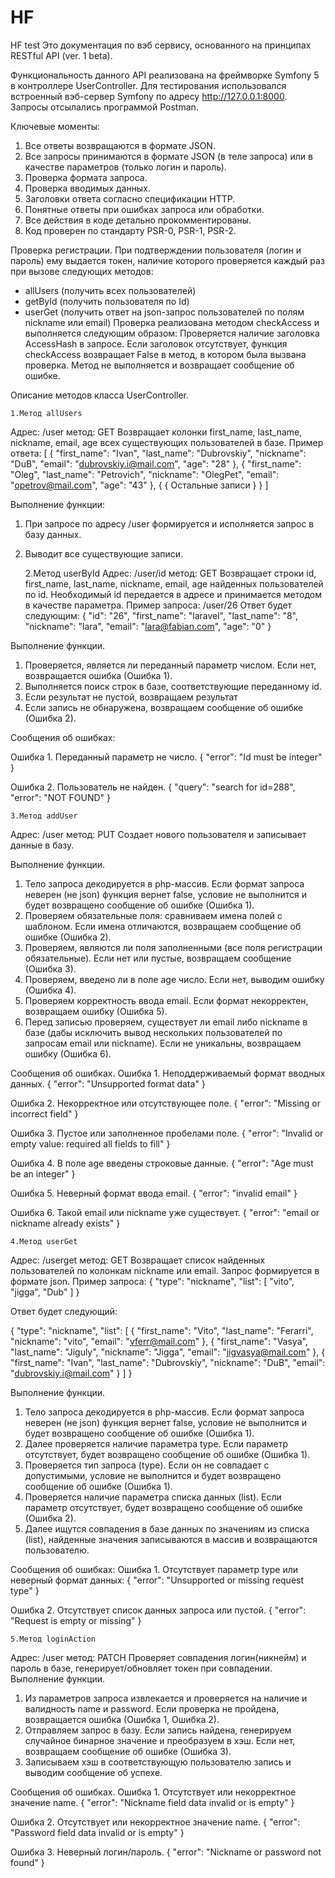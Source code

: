 # HF
HF test
Это документация по вэб сервису, основанного на принципах RESTful API (ver. 1 beta).

Функциональность данного API реализована на фреймворке Symfony 5 в контроллере UserController. Для тестирования использовался встроенный вэб-сервер Symfony по адресу http://127.0.0.1:8000. Запросы отсылались программой Postman.

Ключевые моменты:
1.	Все ответы возвращаются в формате JSON.
2.	Все запросы принимаются в формате JSON (в теле запроса) или в качестве параметров (только логин и пароль).
3.	Проверка формата запроса.
4.	Проверка вводимых данных.
5.	Заголовки ответа согласно спецификации HTTP.
6.	Понятные ответы при ошибках запроса или обработки.
7.	Все действия в коде детально прокомментированы.
8.	Код проверен по стандарту PSR-0, PSR-1, PSR-2.

Проверка регистрации. 
При подтверждении пользователя (логин и пароль) ему выдается токен, наличие которого проверяется каждый раз при вызове следующих методов:
- allUsers (получить всех пользователей)
- getById (получить пользователя по Id)
- userGet (получить ответ на json-запрос пользователей по полям nickname или email)
Проверка реализована методом checkAccess и выполняется следующим образом:
Проверяется наличие заголовка AccessHash в запросе. Если заголовок отсутствует, функция  checkAccess возвращает False в метод, в котором была вызвана проверка. Метод не выполняется и возвращает сообщение об ошибке. 

Описание методов класса UserController.

    1.Метод allUsers
Адрес: /user метод: GET
Возвращает колонки first_name, last_name, nickname, email, age всех существующих пользователей в базе.
Пример ответа:
[
    {
        "first_name": "Ivan",
        "last_name": "Dubrovskiy",
        "nickname": "DuB",
        "email": "dubrovskiy.i@mail.com",
        "age": "28"
    },
    {
        "first_name": "Oleg",
        "last_name": "Petrovich",
        "nickname": "OlegPet",
        "email": "opetrov@mail.com",
        "age": "43"
    },
    {
	{ Остальные записи }
    }
]

Выполнение функции:
1.	При запросе по адресу /user формируется и исполняется запрос в базу данных.
2.	Выводит все существующие записи.

    2.Метод userById
Адрес: /user/id метод: GET
Возвращает строки id, first_name, last_name, nickname, email, age найденных пользователей по id.
Необходимый id передается в адресе и принимается методом в качестве параметра. Пример запроса:
/user/26
Ответ будет следующим:
{
    "id": "26",
    "first_name": "laravel",
    "last_name": "8",
    "nickname": "lara",
    "email": "lara@fabian.com",
    "age": "0"
}

Выполнение функции.
1.	Проверяется, является ли переданный параметр числом. Если нет, возвращается ошибка (Ошибка 1).
2.	Выполняется поиск строк в базе, соответствующие переданному id. 
3.	Если результат не пустой, возвращаем результат
4.	Если запись не обнаружена, возвращаем сообщение об ошибке (Ошибка 2).  

Сообщения об ошибках:

Ошибка 1. Переданный параметр не число.
{
    "error": "Id must be integer"
}

Ошибка 2. Пользователь не найден.
{
    "query": "search for id=288",
    "error": "NOT FOUND"
}

    3.Метод addUser
Адрес: /user метод: PUT
Создает нового пользователя и записывает данные в базу.

Выполнение функции.
1.	Тело запроса декодируется в php-массив. Если формат запроса неверен (не json) функция вернет false,  условие не выполнится и будет возвращено сообщение об ошибке (Ошибка 1).
2.	Проверяем обязательные поля: сравниваем имена полей с шаблоном. Если имена отличаются, возвращаем сообщение об ошибке (Ошибка 2).
3.	Проверяем, являются ли поля заполненными (все поля регистрации обязательные). Если нет или пустые, возвращаем сообщение (Ошибка 3).
4.	Проверяем, введено ли в поле age число. Если нет, выводим ошибку (Ошибка 4).
5.	Проверяем корректность ввода email. Если формат некорректен, возвращаем ошибку (Ошибка 5).
6.	Перед записью проверяем, существует ли email либо nickname в базе (дабы исключить вывод нескольких пользователей по запросам email или nickname). Если не уникальны, возвращаем ошибку (Ошибка 6).

Сообщения об ошибках.
Ошибка 1. Неподдерживаемый формат вводных данных.
{
    "error": "Unsupported format data"
}

Ошибка 2. Некорректное или отсутствующее поле.
{
    "error": "Missing or incorrect field"
}
 
Ошибка 3. Пустое или заполненное пробелами поле.
{
    "error": "Invalid or empty value: required all fields to fill"
}

Ошибка 4. В поле age введены строковые данные.
{
    "error": "Age must be an integer"
}

Ошибка 5. Неверный формат ввода email.
{
    "error": "invalid email"
}

Ошибка 6. Такой email или nickname уже существует.
{
    "error": "email or nickname already exists"
}


    4.Метод userGet
Адрес: /userget метод: GET
Возвращает список найденных пользователей по колонкам nickname или email.
Запрос формируется в формате json. Пример запроса:
{
    "type": "nickname",
    "list": [
        "vito",
        "jigga",
        "Dub"
    ]
}

Ответ будет следующий:

{
    "type": "nickname",
    "list": [
        {
            "first_name": "Vito",
            "last_name": "Ferarri",
            "nickname": "vito",
            "email": "vferr@mail.com"
        },
        {
            "first_name": "Vasya",
            "last_name": "Jiguly",
            "nickname": "Jigga",
            "email": "jigvasya@mail.com"
        },
        {
            "first_name": "Ivan",
            "last_name": "Dubrovskiy",
            "nickname": "DuB",
            "email": "dubrovskiy.i@mail.com"
        }
    ]
}
 
Выполнение функции.
1.	Тело запроса декодируется в php-массив. Если формат запроса неверен (не json) функция вернет false,  условие не выполнится и будет возвращено сообщение об ошибке (Ошибка 1).
2.	Далее проверяется наличие параметра type. Если параметр отсутствует, будет возвращено сообщение об ошибке (Ошибка 1).
3.	Проверяется тип запроса (type). Если он не совпадает с допустимыми, условие не выполнится и будет возвращено сообщение об ошибке (Ошибка 1).
4.	Проверяется наличие параметра списка данных (list). Если параметр отсутствует, будет возвращено сообщение об ошибке (Ошибка 2).
5.	Далее ищутся совпадения в базе данных по значениям из списка (list), найденные значения записываются в массив и возвращаются пользователю.

Сообщения об ошибках:
Ошибка 1. Отсутствует параметр type или неверный формат данных:
{
    "error": "Unsupported or missing request type"
}

Ошибка 2. Отсутствует список данных запроса или пустой.
{
    "error": "Request is empty or missing"
}

    5.Метод loginAction
Адрес: /user метод: PATCH
Проверяет совпадения логин(никнейм) и пароль в базе, генерирует/обновляет токен при совпадении.
Выполнение функции.
1.	Из параметров запроса извлекается и проверяется на наличие и валидность name и password. Если проверка не пройдена, возвращается ошибка (Ошибка 1, Ошибка 2).
2.	Отправляем запрос в базу. Если запись найдена,  генерируем случайное бинарное значение и преобразуем в хэш. Если нет, возвращаем сообщение об ошибке (Ошибка 3).
3.	Записываем хэш в соответствующую пользователю запись и выводим сообщение об успехе.



Сообщения об ошибках.
Ошибка 1. Отсутствует или некорректное значение name.
{
    "error": "Nickname field data invalid or is empty"
}

Ошибка 2. Отсутствует или некорректное значение name.
{
    "error": "Password field data invalid or is empty"
}

Ошибка 3. Неверный логин/пароль.
{
    "error": "Nickname or password not found"
}

